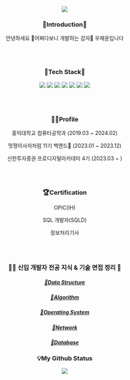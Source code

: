 <div align="center"><img src="https://capsule-render.vercel.app/api?type=waving&color=#0100FF&height=150&section=header" /></div>
<h3 align="center">💫Introduction💫</h3>
<p align="center"> 안녕하세요 🥔어쩌다보니 개발하는 감자🥔 우채윤입니다</p>
<br><br>
<h3 align="center">🍎Tech Stack🍎</h3>
<p align="center">
<img src = "https://img.shields.io/badge/Python-3766AB?style=flat-square&logo=Python&logoColor=white"/>
<img src = "https://img.shields.io/badge/C-FFFF00?style=flat-square&logo=C&logoColor=black"/>
<img src = "https://img.shields.io/badge/C++-00FF00?style=flat-square&logo=C%2B%2B&logoColor=black"/>
<img src = "https://img.shields.io/badge/Java-FF0000?style=flat-square&logo=Java&logoColor=white"/>
<img src= "https://img.shields.io/badge/Django-FFFFFF?style=flat-square&logo=Django&logoColor=black"/>
<img src = "https://img.shields.io/badge/Spring-1DDB16?style=flat-square&logo=Spring&logoColor=white"/>
<img src = "https://img.shields.io/badge/Mysql-00AAFF?style=flat-square&logo=Mysql&logoColor=white"/>
</p>
<br><br>
<h3 align="center">👩‍💻Profile</h3>
<p align="center">홍익대학교 컴퓨터공학과 (2019.03 ~ 2024.02)</p>
<p align="center">멋쟁이사자처럼 11기 백엔드🦁 (2023.01 ~ 2023.12) </p>
<p align="center">신한투자증권 프로디지털아카데미 4기 (2023.03 ~ ) </p>
<br><br>
<h3 align="center"> 🏆Certification</h3>
<p align="center">OPIC(IH)</p>
<p align="center">SQL 개발자(SQLD)</p> 
<p align="center">정보처리기사</p>
<br><br>
<h3 align="center"💻Computer Science</h3>

<h3 align="center">👶🏻 신입 개발자 전공 지식 & 기술 면접 정리 📖</h3>
 <p align="center">
 <h5 align="center"><a href="https://yoonstudy-diary.tistory.com/category/CS%20STUDY/%EC%9E%90%EB%A3%8C%EA%B5%AC%EC%A1%B0" target="_blank">📌Data Structure</a></h5>
 <h5 align="center"><a href="https://yoonstudy-diary.tistory.com/category/CS%20STUDY/%EC%95%8C%EA%B3%A0%EB%A6%AC%EC%A6%98" target="_blank">📌Algorithm</a></h5>
 <h5 align="center"><a href="https://yoonstudy-diary.tistory.com/category/CS%20STUDY/%EC%9A%B4%EC%98%81%EC%B2%B4%EC%A0%9C" target="_blank">📌Operating System</a></h5>
 <h5 align="center"><a href="https://yoonstudy-diary.tistory.com/category/CS%20STUDY/%EB%84%A4%ED%8A%B8%EC%9B%8C%ED%81%AC" target="_blank">📌Network</a></h5>
 <h5 align="center"><a href="https://yoonstudy-diary.tistory.com/category/CS%20STUDY/%EB%8D%B0%EC%9D%B4%ED%84%B0%EB%B2%A0%EC%9D%B4%EC%8A%A4" target="_blank">📌Database</a></h5>
</p>

<h3 align="center">💡My Github Status</h3>
<p align="center">
  <img src="https://github-readme-stats.vercel.app/api?username=sdc05103&show_icons=true&theme=radical" />
</p>


<!--
**sdc05103/sdc05103** is a ✨ _special_ ✨ repository because its `README.md` (this file) appears on your GitHub profile.

Here are some ideas to get you started:

- 🔭 I’m currently working on ...
- 🌱 I’m currently learning ...
- 👯 I’m looking to collaborate on ...
- 🤔 I’m looking for help with ...
- 💬 Ask me about ...
- 📫 How to reach me: ...
- 😄 Pronouns: ...
- ⚡ Fun fact: ...
-->
